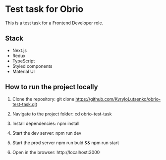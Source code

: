 # Test task for Obrio

This is a test task for a Frontend Developer role.

## Stack

- Next.js
- Redux
- TypeScript
- Styled components
- Material UI

## How to run the project locally

1. Clone the repository:
   git clone https://github.com/KyryloLutsenko/obrio-test-task.git

2. Navigate to the project folder:
   cd obrio-test-task

3. Install dependencies:
   npm install

4. Start the dev server:
   npm run dev

5. Start the prod server
   npm run buld && npm run start

6. Open in the browser: http://localhost:3000
